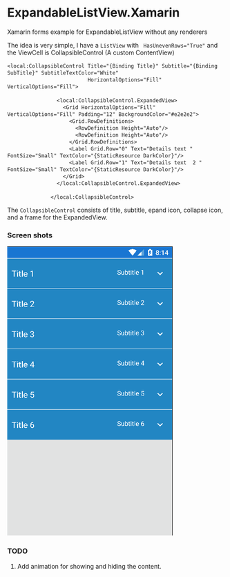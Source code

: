 # ExpandableListView.Xamarin
Xamarin forms example for ExpandableListView without any renderers

The idea is very simple, I have a ```ListView``` with ``` HasUnevenRows="True"```
and the ViewCell is CollapsibleControl (A custom ContentView)

```XAML
<local:CollapsibleControl Title="{Binding Title}" Subtitle="{Binding SubTitle}" SubtitleTextColor="White"
                          HorizontalOptions="Fill" VerticalOptions="Fill">
                          
                <local:CollapsibleControl.ExpandedView>
                  <Grid HorizontalOptions="Fill" VerticalOptions="Fill" Padding="12" BackgroundColor="#e2e2e2">
                    <Grid.RowDefinitions>
                      <RowDefinition Height="Auto"/>
                      <RowDefinition Height="Auto"/>
                    </Grid.RowDefinitions>
                    <Label Grid.Row="0" Text="Details text " FontSize="Small" TextColor="{StaticResource DarkColor}"/>
                    <Label Grid.Row="1" Text="Details text  2 " FontSize="Small" TextColor="{StaticResource DarkColor}"/>
                  </Grid>
                </local:CollapsibleControl.ExpandedView>
                
              </local:CollapsibleControl>
```              

The ```CollapsibleControl```  consists of title, subtitle, epand icon, collapse icon, and a frame for the ExpandedView.




###  Screen shots ###

![Alt text](/screenshots/android.gif?raw=true "Android")





### TODO ###
1. Add animation for showing and hiding the content.




